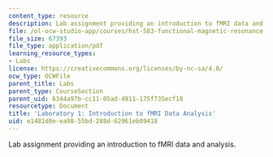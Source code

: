 ```yaml
---
content_type: resource
description: Lab assignment providing an introduction to fMRI data and analysis.
file: /ol-ocw-studio-app/courses/hst-583-functional-magnetic-resonance-imaging-data-acquisition-and-analysis-fall-2008/e1481d0eea9855bd288d62961eb09418_lab1.pdf
file_size: 67393
file_type: application/pdf
learning_resource_types:
- Labs
license: https://creativecommons.org/licenses/by-nc-sa/4.0/
ocw_type: OCWFile
parent_title: Labs
parent_type: CourseSection
parent_uid: 6344a97b-cc11-05ad-4911-175f735ecf18
resourcetype: Document
title: 'Laboratory 1: Introduction to fMRI Data Analysis'
uid: e1481d0e-ea98-55bd-288d-62961eb09418
---
```

Lab assignment providing an introduction to fMRI data and analysis.
